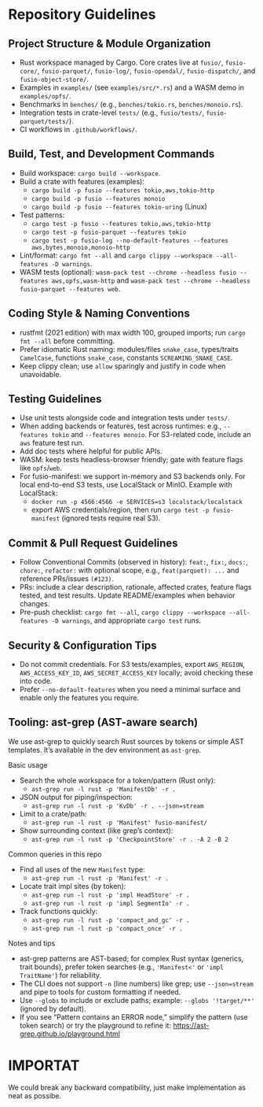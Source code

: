 # Repository Guidelines

## Project Structure & Module Organization
- Rust workspace managed by Cargo. Core crates live at `fusio/`, `fusio-core/`, `fusio-parquet/`, `fusio-log/`, `fusio-opendal/`, `fusio-dispatch/`, and `fusio-object-store/`.
- Examples in `examples/` (see `examples/src/*.rs`) and a WASM demo in `examples/opfs/`.
- Benchmarks in `benches/` (e.g., `benches/tokio.rs`, `benches/monoio.rs`).
- Integration tests in crate-level `tests/` (e.g., `fusio/tests/`, `fusio-parquet/tests/`).
- CI workflows in `.github/workflows/`.

## Build, Test, and Development Commands
- Build workspace: `cargo build --workspace`.
- Build a crate with features (examples):
  - `cargo build -p fusio --features tokio,aws,tokio-http`
  - `cargo build -p fusio --features monoio`
  - `cargo build -p fusio --features tokio-uring` (Linux)
- Test patterns:
  - `cargo test -p fusio --features tokio,aws,tokio-http`
  - `cargo test -p fusio-parquet --features tokio`
  - `cargo test -p fusio-log --no-default-features --features aws,bytes,monoio,monoio-http`
- Lint/format: `cargo fmt --all` and `cargo clippy --workspace --all-features -D warnings`.
- WASM tests (optional): `wasm-pack test --chrome --headless fusio --features aws,opfs,wasm-http` and `wasm-pack test --chrome --headless fusio-parquet --features web`.

## Coding Style & Naming Conventions
- rustfmt (2021 edition) with max width 100, grouped imports; run `cargo fmt --all` before committing.
- Prefer idiomatic Rust naming: modules/files `snake_case`, types/traits `CamelCase`, functions `snake_case`, constants `SCREAMING_SNAKE_CASE`.
- Keep clippy clean; use `allow` sparingly and justify in code when unavoidable.

## Testing Guidelines
- Use unit tests alongside code and integration tests under `tests/`.
- When adding backends or features, test across runtimes: e.g., `--features tokio` and `--features monoio`. For S3-related code, include an `aws` feature test run.
- Add doc tests where helpful for public APIs.
- WASM: keep tests headless-browser friendly; gate with feature flags like `opfs`/`web`.
- For fusio-manifest: we support in-memory and S3 backends only. For local end-to-end S3 tests, use LocalStack or MinIO. Example with LocalStack:
  - `docker run -p 4566:4566 -e SERVICES=s3 localstack/localstack`
  - export AWS credentials/region, then run `cargo test -p fusio-manifest` (ignored tests require real S3).

## Commit & Pull Request Guidelines
- Follow Conventional Commits (observed in history): `feat:`, `fix:`, `docs:`, `chore:`, `refactor:` with optional scope, e.g., `feat(parquet): ...` and reference PRs/issues `(#123)`.
- PRs: include a clear description, rationale, affected crates, feature flags tested, and test results. Update README/examples when behavior changes.
- Pre-push checklist: `cargo fmt --all`, `cargo clippy --workspace --all-features -D warnings`, and appropriate `cargo test` runs.

## Security & Configuration Tips
- Do not commit credentials. For S3 tests/examples, export `AWS_REGION`, `AWS_ACCESS_KEY_ID`, `AWS_SECRET_ACCESS_KEY` locally; avoid checking these into code.
- Prefer `--no-default-features` when you need a minimal surface and enable only the features you require.

## Tooling: ast-grep (AST-aware search)

We use ast-grep to quickly search Rust sources by tokens or simple AST templates. It’s available in the dev environment as `ast-grep`.

Basic usage
- Search the whole workspace for a token/pattern (Rust only):
  - `ast-grep run -l rust -p 'ManifestDb' -r .`
- JSON output for piping/inspection:
  - `ast-grep run -l rust -p 'KvDb' -r . --json=stream`
- Limit to a crate/path:
  - `ast-grep run -l rust -p 'Manifest' fusio-manifest/`
- Show surrounding context (like grep’s context):
  - `ast-grep run -l rust -p 'CheckpointStore' -r . -A 2 -B 2`

Common queries in this repo
- Find all uses of the new `Manifest` type:
  - `ast-grep run -l rust -p 'Manifest' -r .`
- Locate trait impl sites (by token):
  - `ast-grep run -l rust -p 'impl HeadStore' -r .`
  - `ast-grep run -l rust -p 'impl SegmentIo' -r .`
- Track functions quickly:
  - `ast-grep run -l rust -p 'compact_and_gc' -r .`
  - `ast-grep run -l rust -p 'compact_once' -r .`

Notes and tips
- ast-grep patterns are AST-based; for complex Rust syntax (generics, trait bounds), prefer token searches (e.g., `'Manifest<'` or `'impl TraitName'`) for reliability.
- The CLI does not support `-n` (line numbers) like grep; use `--json=stream` and pipe to tools for custom formatting if needed.
- Use `--globs` to include or exclude paths; example: `--globs '!target/**'` (ignored by default).
- If you see “Pattern contains an ERROR node,” simplify the pattern (use token search) or try the playground to refine it: https://ast-grep.github.io/playground.html

# IMPORTAT
We could break any backward compatibility, just make implementation as neat as possibe.

